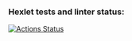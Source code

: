 ### Hexlet tests and linter status:
[![Actions Status](https://github.com/g0al/java-project-72/actions/workflows/hexlet-check.yml/badge.svg)](https://github.com/g0al/java-project-72/actions)